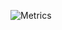 ![Metrics](https://metrics.lecoq.io/DATAGNIKAN?template=classic&languages=1&sponsorships=1&base=header%2C%20activity%2C%20community%2C%20repositories%2C%20metadata&base.indepth=false&base.hireable=false&base.skip=false&languages=false&languages.limit=10&languages.threshold=0%25&languages.other=false&languages.colors=github&languages.sections=most-used&languages.indepth=false&languages.analysis.timeout=15&languages.analysis.timeout.repositories=7.5&languages.categories=markup%2C%20programming&languages.recent.categories=markup%2C%20programming&languages.recent.load=300&languages.recent.days=14&sponsorships=false&sponsorships.sections=amount%2C%20sponsorships&sponsorships.size=24&config.timezone=Africa%2FLome)